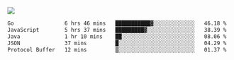 ![](https://github-readme-stats-v2-three.vercel.app/api/top-langs/?username=akshayxml&theme=dark&hide_border=true&include_all_commits=true&count_private=true&layout=compact&size_weight=0.5&count_weight=0.5&hide=Jupyter%20Notebook%2Cobjective-c%2Cmakefile%2Cc%2Chtml%2Ccss%2Cscss&langs_count=6&exclude_repo=github-readme-stats-v2)
<!--START_SECTION:waka-->

```txt
Go                6 hrs 46 mins   ███████████▓░░░░░░░░░░░░░   46.18 %
JavaScript        5 hrs 37 mins   █████████▓░░░░░░░░░░░░░░░   38.39 %
Java              1 hr 10 mins    ██░░░░░░░░░░░░░░░░░░░░░░░   08.06 %
JSON              37 mins         █░░░░░░░░░░░░░░░░░░░░░░░░   04.29 %
Protocol Buffer   12 mins         ▒░░░░░░░░░░░░░░░░░░░░░░░░   01.37 %
```

<!--END_SECTION:waka-->
